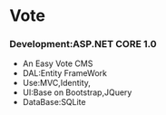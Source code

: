 # Vote
### Development:ASP.NET CORE 1.0
* An Easy Vote CMS
* DAL:Entity FrameWork
* Use:MVC,Identity,
* UI:Base on Bootstrap,JQuery
* DataBase:SQLite
